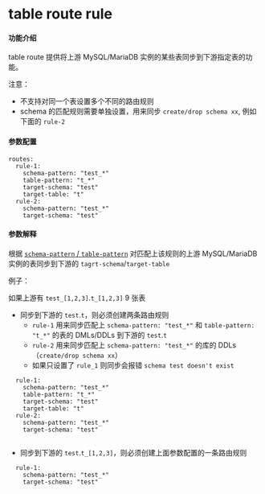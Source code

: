 table route rule
===

#### 功能介绍

table route 提供将上游 MySQL/MariaDB 实例的某些表同步到下游指定表的功能。

注意：
- 不支持对同一个表设置多个不同的路由规则
- schema 的匹配规则需要单独设置，用来同步 `create/drop schema xx`, 例如下面的 `rule-2`

#### 参数配置

```
routes:                                             
  rule-1:
    schema-pattern: "test_*"                
    table-pattern: "t_*"
    target-schema: "test"
    target-table: "t"
  rule-2:
    schema-pattern: "test_*"
    target-schema: "test"
```

#### 参数解释

根据 [`schema-pattern` / `table-pattern`](./table-selector.md) 对匹配上该规则的上游 MySQL/MariaDB 实例的表同步到下游的 `tagrt-schema`/`target-table`

例子：

如果上游有 `test_[1,2,3]`.`t_[1,2,3]`  9 张表

- 同步到下游的 `test`.`t`，则必须创建两条路由规则
  - `rule-1` 用来同步匹配上 `schema-pattern: "test_*"` 和 `table-pattern: "t_*"` 的表的 DMLs/DDLs 到下游的 `test`.`t` 
  - `rule-2` 用来同步匹配上 `schema-pattern: "test_*"` 的库的 DDLs （`create/drop schema xx`）
  - 如果只设置了 `rule_1` 则同步会报错 `schema test doesn't exist`
```
  rule-1:
    schema-pattern: "test_*"
    table-pattern: "t_*"
    target-schema: "test"
    target-table: "t"
  rule-2:
    schema-pattern: "test_*"
    target-schema: "test"
    
```

- 同步到下游的 `test`.`t_[1,2,3]`，则必须创建上面参数配置的一条路由规则
```
  rule-1:
    schema-pattern: "test_*"
    target-schema: "test"
```


